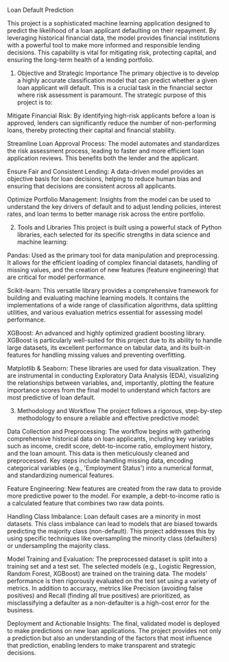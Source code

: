 Loan Default Prediction

This project is a sophisticated machine learning application designed to predict the likelihood of a loan applicant defaulting on their repayment. By leveraging historical financial data, the model provides financial institutions with a powerful tool to make more informed and responsible lending decisions. This capability is vital for mitigating risk, protecting capital, and ensuring the long-term health of a lending portfolio.

1. Objective and Strategic Importance
The primary objective is to develop a highly accurate classification model that can predict whether a given loan applicant will default. This is a crucial task in the financial sector where risk assessment is paramount. The strategic purpose of this project is to:

Mitigate Financial Risk: By identifying high-risk applicants before a loan is approved, lenders can significantly reduce the number of non-performing loans, thereby protecting their capital and financial stability.

Streamline Loan Approval Process: The model automates and standardizes the risk assessment process, leading to faster and more efficient loan application reviews. This benefits both the lender and the applicant.

Ensure Fair and Consistent Lending: A data-driven model provides an objective basis for loan decisions, helping to reduce human bias and ensuring that decisions are consistent across all applicants.

Optimize Portfolio Management: Insights from the model can be used to understand the key drivers of default and to adjust lending policies, interest rates, and loan terms to better manage risk across the entire portfolio.

2. Tools and Libraries
This project is built using a powerful stack of Python libraries, each selected for its specific strengths in data science and machine learning:

Pandas: Used as the primary tool for data manipulation and preprocessing. It allows for the efficient loading of complex financial datasets, handling of missing values, and the creation of new features (feature engineering) that are critical for model performance.

Scikit-learn: This versatile library provides a comprehensive framework for building and evaluating machine learning models. It contains the implementations of a wide range of classification algorithms, data splitting utilities, and various evaluation metrics essential for assessing model performance.

XGBoost: An advanced and highly optimized gradient boosting library. XGBoost is particularly well-suited for this project due to its ability to handle large datasets, its excellent performance on tabular data, and its built-in features for handling missing values and preventing overfitting.

Matplotlib & Seaborn: These libraries are used for data visualization. They are instrumental in conducting Exploratory Data Analysis (EDA), visualizing the relationships between variables, and, importantly, plotting the feature importance scores from the final model to understand which factors are most predictive of loan default.

3. Methodology and Workflow
The project follows a rigorous, step-by-step methodology to ensure a reliable and effective predictive model:

Data Collection and Preprocessing: The workflow begins with gathering comprehensive historical data on loan applicants, including key variables such as income, credit score, debt-to-income ratio, employment history, and the loan amount. This data is then meticulously cleaned and preprocessed. Key steps include handling missing data, encoding categorical variables (e.g., 'Employment Status') into a numerical format, and standardizing numerical features.

Feature Engineering: New features are created from the raw data to provide more predictive power to the model. For example, a debt-to-income ratio is a calculated feature that combines two raw data points.

Handling Class Imbalance: Loan default cases are a minority in most datasets. This class imbalance can lead to models that are biased towards predicting the majority class (non-default). This project addresses this by using specific techniques like oversampling the minority class (defaulters) or undersampling the majority class.

Model Training and Evaluation: The preprocessed dataset is split into a training set and a test set. The selected models (e.g., Logistic Regression, Random Forest, XGBoost) are trained on the training data. The models' performance is then rigorously evaluated on the test set using a variety of metrics. In addition to accuracy, metrics like Precision (avoiding false positives) and Recall (finding all true positives) are prioritized, as misclassifying a defaulter as a non-defaulter is a high-cost error for the business.

Deployment and Actionable Insights: The final, validated model is deployed to make predictions on new loan applications. The project provides not only a prediction but also an understanding of the factors that most influence that prediction, enabling lenders to make transparent and strategic decisions.
